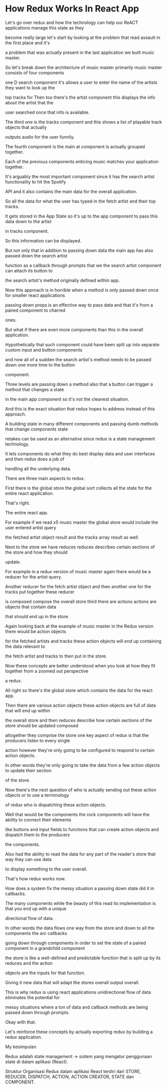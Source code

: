 # How Redux Works In React App



Let's go over redux and how the technology can help our ReACT applications manage this state as they

become really large let's start by looking at the problem that read assault in the first place and it's

a problem that was actually present in the last application we built music master.

So let's break down the architecture of music master primarily music master consists of four components

one D search component it's allows a user to enter the name of the artists they want to look up the

top tracks for Then too there's the artist component this displays the info about the artist that the

user searched once that info is available.

The third one is the tracks component and this shows a list of playable track objects that actually

outputs audio for the user funnily.

The fourth component is the main at component is actually grouped together.

Each of the previous components enticing music matches your application together.

It's arguably the most important component since it has the search artist functionality to hit the Spotify

API and it also contains the main data for the overall application.

So all the data for what the user has typed in the fetch artist and their top tracks.

It gets stored in the App State so it's up to the app component to pass this data down to the artist

in tracks component.

So this information can be displayed.

But not only that in addition to passing down data the main app has also passed down the search artist

function as a callback through prompts that we the search artist component can attach its button to

the search artist's method originally defined within app.

Now this approach is in horrible when a method is only passed down once for smaller react applications

passing down props is an effective way to pass data and that it's from a paired component to charred

ones.

But what if there are even more components than this in the overall application.

Hypothetically that such component could have been split up into separate custom input and button components

and now all of a sudden the search artist's method needs to be passed down one more time to the button

component.

Three levels are passing down a method also that a button can trigger a method that changes a state

in the main app component so it's not the cleanest situation.

And this is the exact situation that redux hopes to address instead of this approach.

A building state in many different components and passing dumb methods that change components state

retakes can be used as an alternative since redux is a state management technology.

It lets components do what they do best display data and user interfaces and then redux does a job of

handling all the underlying data.

There are three main aspects to redux.

First there is the global store the global sort collects all the state for the entire react application.

That's right.

The entire react app.

For example if we read x5 music master the global store would include the user entered artist query

the fetched artist object result and the tracks array result as well.

Next to the store we have reduces reduces describes certain sections of the store and how they should

update.

For example in a redux version of music master again there would be a reducer for the artist query.

Another reducer for the fetch artist object and then another one for the tracks put together these reducer

is composed compose the overall store third there are actions actions are objects that contain data

that should end up in the store.

Again looking back at the example of music master in the Redux version there would be action objects

for the fetched artists and tracks these action objects will end up containing the data relevant to

the fetch artist and tracks to then put in the store.

Now these concepts are better understood when you look at how they fit together from a zoomed out perspective

a redux.

All right so there's the global store which contains the data for the react app.

Then there are various action objects these action objects are full of data that will end up within

the overall store and then reduces describe how certain sections of the store should be updated composed

altogether they comprise the store one key aspect of redux is that the producers listen to every single

action however they're only going to be configured to respond to certain action objects.

In other words they're only going to take the data from a few action objects to update their section

of the store.

Now there's the next question of who is actually sending out these action objects or to use a terminology

of redux who is dispatching these action objects.

Well that would be the components the rock components will have the ability to connect their elements

like buttons and input fields to functions that can create action objects and dispatch them to the producers

the components.

Also had the ability to read the data for any part of the reader's store that way they can use data

to display something to the user overall.

That's how redux works now.

How does a system fix the messy situation a passing down state did it in callbacks.

The many components while the beauty of this read its implementation is that you end up with a unique

directional flow of data.

In other words the data flows one way from the store and down to all the components the arc callbacks

going down through components in order to set the state of a paired component in a grandchild component

the store is like a well-defined and predictable function that is split up by its reduces and the action

objects are the inputs for that function.

Giving it new data that will adapt the stores overall output overall.

This is why redux is using react applications unidirectional flow of data eliminates the potential for

messy situations where a ton of data and callback methods are being passed down through prompts.

Okay with that.

Let's reinforce these concepts by actually exporting redux by building a redux application.



My kesimpulan

Redux adalah state management -> sistem yang mengatur penggunaan state di dalam aplikasi (React).

Struktur Organisasi Redux dalam aplikasi React terdiri dari STORE, REDUCER, DISPATCH, ACTION, ACTION CREATOR, STATE dan COMPONENT.

 

